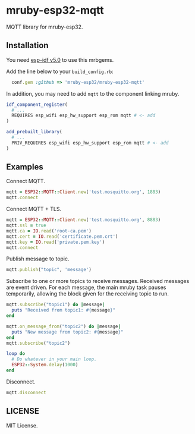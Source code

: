 # mruby-esp32-mqtt

MQTT library for mruby-esp32.

## Installation

You need [esp-idf v5.0](https://docs.espressif.com/projects/esp-idf/en/release-v5.0/esp32/index.html) to use this mrbgems.

Add the line below to your `build_config.rb`:

```ruby
  conf.gem :github => 'mruby-esp32/mruby-esp32-mqtt'
```

In addition, you may need to add `mqtt` to the component linking mruby.

```cmake
idf_component_register(
  # ...
  REQUIRES esp_wifi esp_hw_support esp_rom mqtt # <- add
)

add_prebuilt_library(
  # ...
  PRIV_REQUIRES esp_wifi esp_hw_support esp_rom mqtt # <- add
)
```

## Examples

Connect MQTT.

```ruby
mqtt = ESP32::MQTT::Client.new('test.mosquitto.org', 1883)
mqtt.connect
```

Connect MQTT + TLS.

```ruby
mqtt = ESP32::MQTT::Client.new('test.mosquitto.org', 8883)
mqtt.ssl = true
mqtt.ca = IO.read('root-ca.pem')
mqtt.cert = IO.read('certificate.pem.crt')
mqtt.key = IO.read('private.pem.key')
mqtt.connect
```

Publish message to topic.

```ruby
mqtt.publish("topic", 'message')
```

Subscribe to one or more topics to receive messages. Received messages are event driven. For each message, the main mruby task pauses temporarily, allowing the block given for the receiving topic to run.

```ruby
mqtt.subscribe("topic1") do |message|
  puts "Received from topic1: #{message}"
end

mqtt.on_message_from("topic2") do |message|
  puts "New message from topic2: #{message}"
end
mqtt.subscribe("topic2")

loop do
  # Do whatever in your main loop.
  ESP32::System.delay(1000)
end
```

Disconnect.

```ruby
mqtt.disconnect
```

## LICENSE

MIT License.
